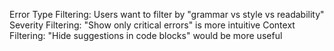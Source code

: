 Error Type Filtering: Users want to filter by "grammar vs style vs readability"
Severity Filtering: "Show only critical errors" is more intuitive
Context Filtering: "Hide suggestions in code blocks" would be more useful